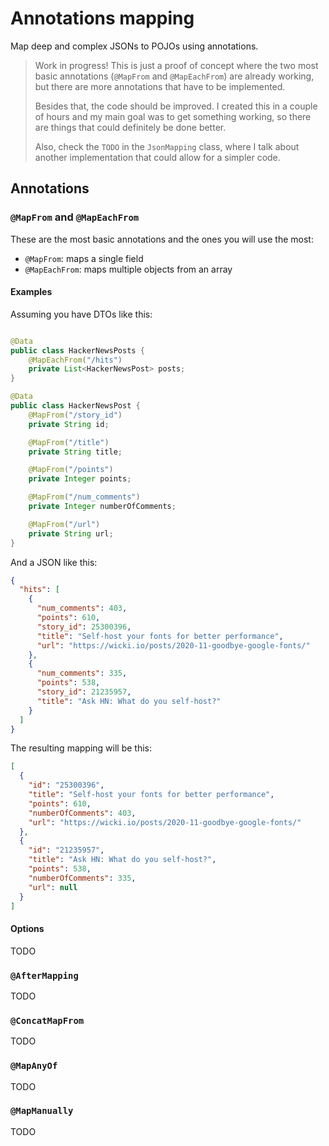 # Annotations mapping

Map deep and complex JSONs to POJOs using annotations.

> Work in progress! This is just a proof of concept where the two most basic annotations (`@MapFrom` and `@MapEachFrom`)
> are already working, but there are more annotations that have to be implemented.
>
> Besides that, the code should be improved. I created this in a couple of hours and my main goal was to get something
> working, so there are things that could definitely be done better.
>
> Also, check the `TODO` in the `JsonMapping` class, where I talk about another implementation that could allow for a
> simpler code.

## Annotations

### `@MapFrom` and `@MapEachFrom`

These are the most basic annotations and the ones you will use the most:

- `@MapFrom`: maps a single field
- `@MapEachFrom`: maps multiple objects from an array

#### Examples

Assuming you have DTOs like this:

```java

@Data
public class HackerNewsPosts {
    @MapEachFrom("/hits")
    private List<HackerNewsPost> posts;
}

@Data
public class HackerNewsPost {
    @MapFrom("/story_id")
    private String id;

    @MapFrom("/title")
    private String title;

    @MapFrom("/points")
    private Integer points;

    @MapFrom("/num_comments")
    private Integer numberOfComments;

    @MapFrom("/url")
    private String url;
}
```

And a JSON like this:

```json
{
  "hits": [
    {
      "num_comments": 403,
      "points": 610,
      "story_id": 25300396,
      "title": "Self-host your fonts for better performance",
      "url": "https://wicki.io/posts/2020-11-goodbye-google-fonts/"
    },
    {
      "num_comments": 335,
      "points": 538,
      "story_id": 21235957,
      "title": "Ask HN: What do you self-host?"
    }
  ]
}
```

The resulting mapping will be this:

```json
[
  {
    "id": "25300396",
    "title": "Self-host your fonts for better performance",
    "points": 610,
    "numberOfComments": 403,
    "url": "https://wicki.io/posts/2020-11-goodbye-google-fonts/"
  },
  {
    "id": "21235957",
    "title": "Ask HN: What do you self-host?",
    "points": 538,
    "numberOfComments": 335,
    "url": null
  }
]
```

#### Options

TODO

### `@AfterMapping`

TODO

### `@ConcatMapFrom`

TODO

### `@MapAnyOf`

TODO

### `@MapManually`

TODO